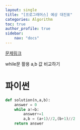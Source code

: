 ```yaml
---
layout: single
title: "[프로그래머스] 예상 대진표"
categories: Algorithm
toc: true
author_profile: true
sidebar:
    nav: "docs"
---
```

[문제링크](https://school.programmers.co.kr/learn/courses/30/lessons/12985)

while문 활용
a,b 값 비교하기


# 파이썬
```python
def solution(n,a,b):
    answer = 0
    while a!=b:
        answer+=1
        a,b = (a+1)//2,(b+1)//2
    return answer
        
    
```
